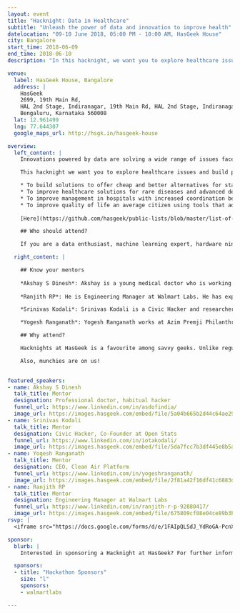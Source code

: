 ```yaml
---
layout: event
title: "Hacknight: Data in Healthcare"
subtitle: "Unleash the power of data and innovation to improve health"
datelocation: "09-10 June 2018, 05:00 PM - 10:00 AM, HasGeek House"
city: Bangalore
start_time: 2018-06-09
end_time: 2018-06-10
description: "In this hacknight, we want you to explore healthcare issues and build prototypes for problems using data."

venue:
  label: HasGeek House, Bangalore
  address: |
    HasGeek
    2699, 19th Main Rd, 
    HAL 2nd Stage, Indiranagar, 19th Main Rd, HAL 2nd Stage, Indiranagar, 
    Bengaluru, Karnataka 560008
  lat: 12.961499
  lng: 77.644307
  google_maps_url: http://hsgk.in/hasgeek-house

overview:
  left_content: |
    Innovations powered by data are solving a wide range of issues faced by patients, hospitals and the healthcare industry overall. Recently, the Government of India has announced the Electronic Medical Records standard for private firms and hospitals to collect and store medical data of patients through interoperable mechanisms, and increased spending on healthcare budget.

    This hacknight we want you to explore healthcare issues and build prototypes for problems using data. Your project could achieve one of the below objectives or you could come with something on your own:

    * To build solutions to offer cheap and better alternatives for standardised healthcare data collection.
    * To improve healthcare solutions for rare diseases and advanced detection of curable healthcare issues.
    * To improve management in hospitals with increased coordination between doctors and nursing staff. 
    * To improve quality of life an average citizen using tools that address air pollution, clean water, better sanitation, etc.
    
    [Here](https://github.com/hasgeek/public-lists/blob/master/list-of-public-datasets-related-to-healthcare.md) is a compiled list of public datasets related to healthcare. Feel free to choose this or any other datasets which you know. If you find any relevant dataset missing in this list, send us a pull request.

    ## Who should attend?

    If you are a data enthusiast, machine learning expert, hardware ninja or anyone with data skills interested in exploring healthcare domain, you should be attending this hacknight.

  right_content: |

    ## Know your mentors
    
    *Akshay S Dinesh*: Akshay is a young medical doctor who is working with Swami Vivekananda Youth Movement in Saragur near Mysore. He is also a programmer who believes good software can solve many of world's problems. He is interested in helping teams build healthcare solutions with intelligent interfaces that make data collection more robust yet easy paving way to good analysis and intelligent predictions.
 
    *Ranjith RP*: He is Engineering Manager at Walmart Labs. He has experience of more than a decade working on different healthcare and life sciences products, his expertise lies in building multiple platforms in healthcare that comply with the IHE &amp; HIPAA compliance. In his fulfilling career, Ranjith has been associated with organizations ranging from GE Healthcare to Thermo Fisher Scientific in various roles.

    *Srinivas Kodali*: Srinivas Kodali is a Civic Hacker and researcher working on open data, data standards and information Security. He would be interested to work with teams building tools for data collection, electronic medical records, information security in health care and also about new business models on data to look at sustainability of anything you build.

    *Yogesh Ranganath*: Yogesh Ranganath works at Azim Premji Philanthropic Initiatives (APPI) and he is on a mission to improve air quality in Bengaluru. Join him at this Hacknight and address air quality issues with data.  Read more about how you can contribute here.

    ## Why attend?

    Hacknights at HasGeek is a favourite among savvy geeks. Unlike regular quasi-social hackathons, our hacknights foster collaboration among developers who are truly passionate about building things. We bring in mentors from the community to hear out your project ideas and guide you when your mind hits a roadblock and no amount of coffee is seeming to help. Not convinced yet? Take a sneak peek into what happens at our hacknights by watching this [video](https://www.facebook.com/HasGeek/videos/vb.147575355285731/1250347611675161/) or read this [post](https://medium.com/hasgeek/with-hackathons-maybe-smaller-the-better-c332ef23bc9). 

    Also, munchies are on us!

    
featured_speakers:
- name: Akshay S Dinesh
  talk_title: Mentor
  designation: Professional doctor, habitual hacker
  funnel_url: https://www.linkedin.com/in/asdofindia/
  image_url: https://images.hasgeek.com/embed/file/5a04b665b2d44c64ae292eb00d8c0c2b?size=200x200
- name: Srinivas Kodali
  talk_title: Mentor
  designation: Civic Hacker, Co-Founder at Open Stats
  funnel_url: https://www.linkedin.com/in/iotakodali/
  image_url: https://images.hasgeek.com/embed/file/5da7fcc7b3df445e8b5a03ba7c26a3f6?size=200x200
- name: Yogesh Ranganath
  talk_title: Mentor
  designation: CEO, Clean Air Platform
  funnel_url: https://www.linkedin.com/in/yogeshranganath/
  image_url: https://images.hasgeek.com/embed/file/2f81a42f16df41c6883d3ff20a8b6f26?size=200x200
- name: Ranjith RP
  talk_title: Mentor
  designation: Engineering Manager at Walmart Labs
  funnel_url: https://www.linkedin.com/in/ranjith-r-p-92880417/
  image_url: https://images.hasgeek.com/embed/file/675809cf08e04ce89b3b1e0a08508401
rsvp: |
  <iframe src="https://docs.google.com/forms/d/e/1FAIpQLSdJ_YdRoGA-PcnXTwrVutTQKzl2myrabl1JKA92ssqgqkzdow/viewform?embedded=true" width="760" height="500" frameborder="0" marginheight="0" marginwidth="0">Loading...</iframe>

sponsor:
  blurb: |
    Interested in sponsoring a Hacknight at HasGeek? For further information, please write to us at [info@hasgeek.com](mailto:info@hasgeek.com) or call us at [+91 76763 32020](tel:+917676332020).

  sponsors:
  - title: "Hackathon Sponsors"
    size: "l"
    sponsors:
    - walmartlabs

---
```

